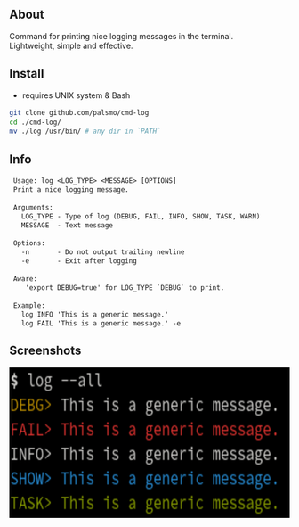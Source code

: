 ## About

Command for printing nice logging messages in the terminal. \
Lightweight, simple and effective.

## Install
* requires UNIX system & Bash

```bash
git clone github.com/palsmo/cmd-log
cd ./cmd-log/
mv ./log /usr/bin/ # any dir in `PATH`
```

## Info

```
 Usage: log <LOG_TYPE> <MESSAGE> [OPTIONS]
 Print a nice logging message.

 Arguments:
   LOG_TYPE - Type of log (DEBUG, FAIL, INFO, SHOW, TASK, WARN)
   MESSAGE  - Text message

 Options:
   -n       - Do not output trailing newline
   -e       - Exit after logging

 Aware:
    'export DEBUG=true' for LOG_TYPE `DEBUG` to print.

 Example:
   log INFO 'This is a generic message.'
   log FAIL 'This is a generic message.' -e
```

## Screenshots

<div>
    <img src="screenshots/001.png" alt="screenshot" width="auto" height="270">
</div>
